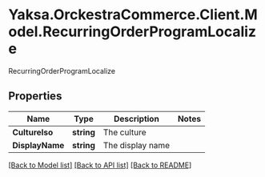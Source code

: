# Yaksa.OrckestraCommerce.Client.Model.RecurringOrderProgramLocalize
RecurringOrderProgramLocalize

## Properties

Name | Type | Description | Notes
------------ | ------------- | ------------- | -------------
**CultureIso** | **string** | The culture | 
**DisplayName** | **string** | The display name | 

[[Back to Model list]](../README.md#documentation-for-models) [[Back to API list]](../README.md#documentation-for-api-endpoints) [[Back to README]](../README.md)

